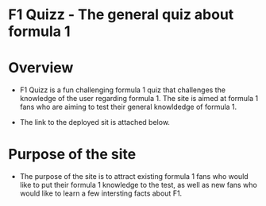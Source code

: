 # F1 Quizz - The general quiz about formula 1

# Overview
- F1 Quizz is a fun challenging formula 1 quiz that challenges the knowledge of the user regarding formula 1. The site is aimed at formula 1 fans who are aiming to test their general knowldedge of formula 1.

- The link to the deployed sit is attached below.

# Purpose of the site
- The purpose of the site is to attract existing formula 1 fans who would like to put their formula 1 knowledge to the test, as well as new fans who would like to learn a few intersting facts about F1. 

